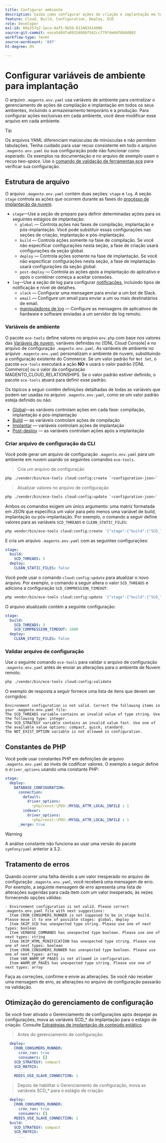 ```yaml
---
title: Configurar ambiente
description: Saiba como configurar ações de criação e implantação em toda a Commerce em ambientes de infraestrutura em nuvem, incluindo preparo e produção profissionais, usando variáveis de ambiente.
feature: Cloud, Build, Configuration, Deploy, SCD
role: Developer
exl-id: 66e257e2-1eca-4af5-9b56-01348341400b
source-git-commit: eace5d84fa0915489bf562ccf79fde04f6b9d083
workflow-type: tm+mt
source-wordcount: '697'
ht-degree: 0%

---
```


# Configurar variáveis de ambiente para implantação

O arquivo `.magento.env.yaml` usa variáveis de ambiente para centralizar o gerenciamento de ações de compilação e implantação em todos os seus ambientes, incluindo o armazenamento temporário e a produção. Para configurar ações exclusivas em cada ambiente, você deve modificar esse arquivo em cada ambiente.

>[!TIP]
>
>Os arquivos YAML diferenciam maiúsculas de minúsculas e não permitem tabulações. Tenha cuidado para usar recuo consistente em todo o arquivo `.magento.env.yaml` ou sua configuração pode não funcionar como esperado. Os exemplos na documentação e no arquivo de exemplo usam o recuo _two-space_. Use o [comando de validação de ferramentas ece](#validate-configuration-file) para verificar sua configuração.

## Estrutura de arquivo

O arquivo `.magento.env.yaml` contém duas seções: `stage` e `log`. A seção `stage` controla as ações que ocorrem durante as fases do [processo de implantação da nuvem](../deploy/process.md).

- `stage`—Use a seção de preparo para definir determinadas ações para os seguintes estágios de implantação:
   - `global` — Controla ações nas fases de compilação, implantação e pós-implantação. Você pode substituir essas configurações nas seções de criação, implantação e pós-implantação.
   - `build` — Controla ações somente na fase de compilação. Se você não especificar configurações nesta seção, a fase de criação usará configurações da seção global.
   - `deploy` — Controla ações somente na fase de implantação. Se você não especificar configurações nesta seção, a fase de implantação usará configurações da seção global.
   - `post-deploy` — Controla as ações _após_ a implantação do aplicativo e _após_ o contêiner começa a aceitar conexões.
- `log`—Use a seção de log para configurar [notificações](set-up-notifications.md), incluindo tipos de notificação e nível de detalhes.
   - `slack` — Configurar uma mensagem para enviar a um bot de Slack.
   - `email` — Configure um email para enviar a um ou mais destinatários de email.
   - [manipuladores de log](log-handlers.md) — Configure as mensagens de aplicativos de hardware e software enviadas a um servidor de log remoto.

### Variáveis de ambiente

O pacote `ece-tools` define valores no arquivo `env.php` com base nos valores das [Variáveis de nuvem](variables-cloud.md), variáveis definidas no [!DNL Cloud Console] e no arquivo de configuração `.magento.env.yaml`. As variáveis de ambiente no arquivo `.magento.env.yaml` personalizam o ambiente de nuvem, substituindo a configuração existente do Commerce. Se um valor padrão for `Not Set`, o pacote `ece-tools` executará a ação **NO** e usará o valor padrão [!DNL Commerce] ou o valor da configuração MAGENTO_CLOUD_RELATIONSHIPS. Se o valor padrão estiver definido, o pacote `ece-tools` atuará para definir esse padrão.

Os tópicos a seguir contêm definições detalhadas de todas as variáveis que podem ser usadas no arquivo `.magento.env.yaml`, como se um valor padrão esteja definido ou não:

- [Global](variables-global.md)—as variáveis controlam ações em cada fase: compilação, implantação e pós-implantação
- [Build](variables-build.md) — as variáveis controlam ações de compilação
- [Implantar](variables-deploy.md) — variáveis controlam ações de implantação
- [Post-deploy](variables-post-deploy.md) — as variáveis controlam ações após a implantação

### Criar arquivo de configuração da CLI

Você pode gerar um arquivo de configuração `.magento.env.yaml` para um ambiente em nuvem usando os seguintes comandos `ece-tools`.

>Cria um arquivo de configuração

```bash
php ./vendor/bin/ece-tools cloud:config:create `<configuration-json>`
```

>Atualizar valores no arquivo de configuração

```bash
php ./vendor/bin/ece-tools cloud:config:update `<configuration-json>`
```

Ambos os comandos exigem um único argumento: uma matriz formatada em JSON que especifica um valor para pelo menos uma variável de build, implantação ou pós-implantação. Por exemplo, o comando a seguir define valores para as variáveis `SCD_THREADS` e `CLEAN_STATIC_FILES`:

```bash
php vendor/bin/ece-tools cloud:config:create '{"stage":{"build":{"SCD_THREADS":5}, "deploy":{"CLEAN_STATIC_FILES":false}}}'
```

E cria um arquivo `.magento.env.yaml` com as seguintes configurações:

```yaml
stage:
  build:
    SCD_THREADS: 5
  deploy:
    CLEAN_STATIC_FILES: false
```

Você pode usar o comando `cloud:config:update` para atualizar o novo arquivo. Por exemplo, o comando a seguir altera o valor `SCD_THREADS` e adiciona a configuração `SCD_COMPRESSION_TIMEOUT`:

```bash
php vendor/bin/ece-tools cloud:config:update '{"stage":{"build":{"SCD_THREADS":3, "SCD_COMPRESSION_TIMEOUT":1000}}}'
```

O arquivo atualizado contém a seguinte configuração:

```yaml
stage:
  build:
    SCD_THREADS: 3
    SCD_COMPRESSION_TIMEOUT: 1000
  deploy:
    CLEAN_STATIC_FILES: false
```

### Validar arquivo de configuração

Use o seguinte comando `ece-tools` para validar o arquivo de configuração `.magento.env.yaml` antes de enviar as alterações para o ambiente de Nuvem remoto.

```bash
php ./vendor/bin/ece-tools cloud:config:validate
```

O exemplo de resposta a seguir fornece uma lista de itens que devem ser corrigidos:

```terminal
Environment configuration is not valid. Correct the following items in your .magento.env.yaml file:
The SCD_THREADS variable contains an invalid value of type string. Use the following type: integer.
The SCD_STRATEGY variable contains an invalid value fast. Use one of the available value options: compact, quick, standard.
The NOT_EXIST_OPTION variable is not allowed in configuration.
```

## Constantes de PHP

Você pode usar constantes PHP em definições de arquivo `.magento.env.yaml` ao invés de codificar valores. O exemplo a seguir define o `driver_options` usando uma constante PHP:

```yaml
stage:
  deploy:
    DATABASE_CONFIGURATION:
      connection:
        default:
          driver_options:
            !php/const:\PDO::MYSQL_ATTR_LOCAL_INFILE : 1
        indexer:
          driver_options:
            !php/const:\PDO::MYSQL_ATTR_LOCAL_INFILE : 1
      _merge: true
```

>[!WARNING]
>
>A análise constante não funciona ao usar uma versão do pacote `symfony/yaml` anterior à 3.2.

## Tratamento de erros

Quando ocorrer uma falha devido a um valor inesperado no arquivo de configuração `.magento.env.yaml`, você receberá uma mensagem de erro. Por exemplo, a seguinte mensagem de erro apresenta uma lista de alterações sugeridas para cada item com um valor inesperado, às vezes fornecendo opções válidas:

```terminal
- Environment configuration is not valid. Please correct .magento.env.yaml file with next suggestions:
  Item CRON_CONSUMERS_RUNNER is not supposed to be in stage build. Please move it to one of possible stages: global, deploy
  Item SKIP_SCD has unexpected type string. Please use one of next types: boolean
  Item VERBOSE_COMMANDS has unexpected type boolean. Please use one of next types: string
  Item SKIP_HTML_MINIFICATION has unexpected type string. Please use one of next types: boolean
  Item CRON_CONSUMERS_RUNNER has unexpected type boolean. Please use one of next types: array
  Item VAR_WARM_UP_PAGES is not allowed in configuration.
  Item WARM_UP_PAGES has unexpected type string. Please use one of next types: array
```

Faça as correções, confirme e envie as alterações. Se você não receber uma mensagem de erro, as alterações no arquivo de configuração passarão na validação.

## Otimização do gerenciamento de configuração

Se você tiver ativado o Gerenciamento de configurações após despejar as configurações, mova as variáveis SCD_* da implantação para o estágio de criação. Consulte [Estratégias de implantação de conteúdo estático](../deploy/static-content.md).

>Antes do gerenciamento de configuração:

```yaml
  deploy:
    CRON_CONSUMERS_RUNNER:
      cron_run: true
      consumers: []
    SCD_STRATEGY: compact
    SCD_MATRIX:
      ...
    REDIS_USE_SLAVE_CONNECTION: 1
```

>Depois de habilitar o Gerenciamento de configuração, mova as variáveis SCD_* para o estágio de criação:

```yaml
  deploy:
    CRON_CONSUMERS_RUNNER:
      cron_run: true
      consumers: []
    REDIS_USE_SLAVE_CONNECTION: 1
  build:
    SCD_STRATEGY: compact
    SCD_MATRIX:
      ...
```
